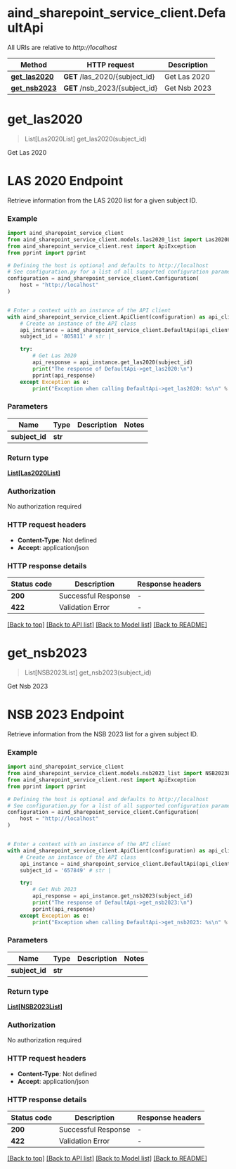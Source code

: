 # aind_sharepoint_service_client.DefaultApi

All URIs are relative to *http://localhost*

Method | HTTP request | Description
------------- | ------------- | -------------
[**get_las2020**](DefaultApi.md#get_las2020) | **GET** /las_2020/{subject_id} | Get Las 2020
[**get_nsb2023**](DefaultApi.md#get_nsb2023) | **GET** /nsb_2023/{subject_id} | Get Nsb 2023


# **get_las2020**
> List[Las2020List] get_las2020(subject_id)

Get Las 2020

# LAS 2020 Endpoint
Retrieve information from the LAS 2020 list for a given subject ID.

### Example


```python
import aind_sharepoint_service_client
from aind_sharepoint_service_client.models.las2020_list import Las2020List
from aind_sharepoint_service_client.rest import ApiException
from pprint import pprint

# Defining the host is optional and defaults to http://localhost
# See configuration.py for a list of all supported configuration parameters.
configuration = aind_sharepoint_service_client.Configuration(
    host = "http://localhost"
)


# Enter a context with an instance of the API client
with aind_sharepoint_service_client.ApiClient(configuration) as api_client:
    # Create an instance of the API class
    api_instance = aind_sharepoint_service_client.DefaultApi(api_client)
    subject_id = '805811' # str | 

    try:
        # Get Las 2020
        api_response = api_instance.get_las2020(subject_id)
        print("The response of DefaultApi->get_las2020:\n")
        pprint(api_response)
    except Exception as e:
        print("Exception when calling DefaultApi->get_las2020: %s\n" % e)
```



### Parameters


Name | Type | Description  | Notes
------------- | ------------- | ------------- | -------------
 **subject_id** | **str**|  | 

### Return type

[**List[Las2020List]**](Las2020List.md)

### Authorization

No authorization required

### HTTP request headers

 - **Content-Type**: Not defined
 - **Accept**: application/json

### HTTP response details

| Status code | Description | Response headers |
|-------------|-------------|------------------|
**200** | Successful Response |  -  |
**422** | Validation Error |  -  |

[[Back to top]](#) [[Back to API list]](../README.md#documentation-for-api-endpoints) [[Back to Model list]](../README.md#documentation-for-models) [[Back to README]](../README.md)

# **get_nsb2023**
> List[NSB2023List] get_nsb2023(subject_id)

Get Nsb 2023

# NSB 2023 Endpoint
Retrieve information from the NSB 2023 list for a given subject ID.

### Example


```python
import aind_sharepoint_service_client
from aind_sharepoint_service_client.models.nsb2023_list import NSB2023List
from aind_sharepoint_service_client.rest import ApiException
from pprint import pprint

# Defining the host is optional and defaults to http://localhost
# See configuration.py for a list of all supported configuration parameters.
configuration = aind_sharepoint_service_client.Configuration(
    host = "http://localhost"
)


# Enter a context with an instance of the API client
with aind_sharepoint_service_client.ApiClient(configuration) as api_client:
    # Create an instance of the API class
    api_instance = aind_sharepoint_service_client.DefaultApi(api_client)
    subject_id = '657849' # str | 

    try:
        # Get Nsb 2023
        api_response = api_instance.get_nsb2023(subject_id)
        print("The response of DefaultApi->get_nsb2023:\n")
        pprint(api_response)
    except Exception as e:
        print("Exception when calling DefaultApi->get_nsb2023: %s\n" % e)
```



### Parameters


Name | Type | Description  | Notes
------------- | ------------- | ------------- | -------------
 **subject_id** | **str**|  | 

### Return type

[**List[NSB2023List]**](NSB2023List.md)

### Authorization

No authorization required

### HTTP request headers

 - **Content-Type**: Not defined
 - **Accept**: application/json

### HTTP response details

| Status code | Description | Response headers |
|-------------|-------------|------------------|
**200** | Successful Response |  -  |
**422** | Validation Error |  -  |

[[Back to top]](#) [[Back to API list]](../README.md#documentation-for-api-endpoints) [[Back to Model list]](../README.md#documentation-for-models) [[Back to README]](../README.md)

